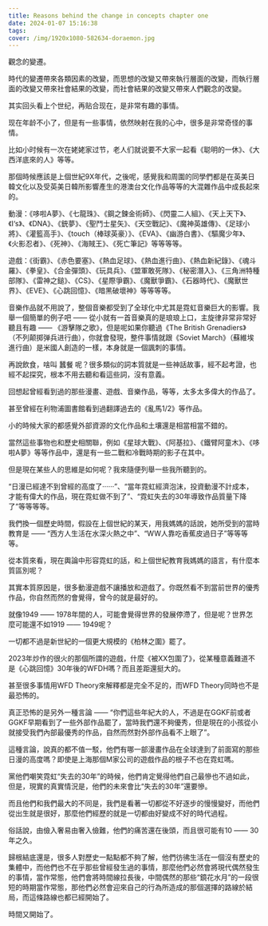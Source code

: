 ```yaml
---
title: Reasons behind the change in concepts chapter one
date: 2024-01-07 15:16:38
tags:
cover: /img/1920x1080-582634-doraemon.jpg
---
```


觀念的變遷。

時代的變遷帶來各類因素的改變，而思想的改變又帶來執行層面的改變，而執行層面的改變又帶來社會結果的改變，而社會結果的改變又帶來人們觀念的改變。

其实回头看上个世纪，再贴合现在，是非常有趣的事情。

现在年龄不小了，但是有一些事情，依然映射在我的心中，很多是非常奇怪的事情。

比如小时候有一次在姥姥家过节，老人们就说要不大家一起看《聪明的一休》、《大西洋底來的人》等等。

那個時候應該是上個世紀9X年代，之後呢，感覺我和周圍的同學們都是在英美日韓文化以及受英美日韓所影響產生的港澳台文化作品等等的大混雜作品中成長起來的。

動漫：《哆啦A夢》、《七龍珠》、《鋼之鍊金術師》、《閃靈二人組》、《天上天下》、《I‘s》、《DNA》、《銃夢》、《聖鬥士星矢》、《天空戰記》、《魔神英雄傳》、《足球小將》、《灌籃高手》、《touch（棒球英豪）》、《EVA》、《幽游白書》、《驅魔少年》、《火影忍者》、《死神》、《海賊王》、《死亡筆記》等等等等。

遊戲：《街霸》、《赤色要塞》、《熱血足球》、《熱血進行曲》、《熱血新紀錄》、《魂斗羅》、《拳皇》、《合金彈頭》、《玩具兵》、《盟軍敢死隊》、《秘密潛入》、《三角洲特種部隊》、《雷神之鎚》、《CS》、《星際爭霸》、《魔獸爭霸》、《石器時代》、《魔獸世界》、《EVE》、《心跳回憶》、《暗黑破壞神》等等等等。

音樂作品就不用說了，整個音樂都受到了全球化中尤其是霓虹音樂巨大的影響。我舉一個簡單的例子吧 —— 從小就有一首音樂真的是琅琅上口，主旋律非常非常好聽且有趣 —— 《游擊隊之歌》，但是呢如果你聽過《The British Grenadiers》（不列颠掷弹兵进行曲），你就會發現，整件事情就跟《Soviet March》（蘇維埃進行曲）是米國人創造的一樣，本身就是一個諷刺的事情。

再說飲食，啥叫 蠶餐 呢？很多類似的詞本質就是一些神話故事，經不起考證，也經不起探究，根本不用去聽和看這些詞，沒有意義。

回想起曾經看到過的那些漫畫、遊戲、音樂作品，等等，太多太多偉大的作品了。

甚至曾經在利物浦圖書館看到過翻譯過去的《亂馬1/2》等作品。

小的時候大家的都感覺外部資源的文化作品和土壤還是相當相當不錯的。

當然這些事物也和歷史相關聯，例如《星球大戰》、《阿基拉》、《鐵臂阿童木》、《哆啦A夢》等等作品中，還是有一些二戰和冷戰時期的影子在其中。

但是現在某些人的思維是如何呢？我來隨便列舉一些我所聽到的。

“日漫已經達不到曾經的高度了······”、“當年霓虹經濟泡沫，投資動漫不計成本，才能有偉大的作品，現在霓虹做不到了”、“霓虹失去的30年導致作品質量下降了”等等等等。

我們換一個歷史時間，假設在上個世紀的某天，用我媽媽的話說，她所受到的當時教育是 —— “西方人生活在水深火熱之中”、“WW人靠吃香蕉皮過日子”等等等等。

從本質來看，現在輿論中形容霓虹的話，和上個世紀教育我媽媽的語言，有什麼本質區別呢？

其實本質原因是，很多動漫遊戲不讓播放和遊戲了。你既然看不到當前世界的優秀作品，你自然而然的會覺得，曾今的就是最好的。

就像1949 —— 1978年間的人，可能會覺得世界的發展停滯了，但是呢？世界怎麼可能還不如1919 —— 1949呢？

一切都不過是新世紀的一個更大規模的《柏林之圍》罷了。

2023年炒作的很火的那個所謂的遊戲，什麼《被XX包圍了》，從某種意義難道不是《心跳回憶》30年後的WFDH嗎？而且差距還挺大的。

甚至很多事情用WFD Theory來解釋都是完全不足的，而WFD Theory同時也不是最恐怖的。

真正恐怖的是另外一種言論 —— “你們這些年紀大的人，不過是在GGKF前或者GGKF早期看到了一些外部作品罷了，當時我們還不夠優秀，但是現在的小孩從小就接受我們內部最優秀的作品，自然而然對外部作品看不上眼了”。

這種言論，說真的都不值一駁，他們有哪一部漫畫作品在全球達到了前面寫的那些日漫的高度嗎？即使是上海那個M家公司的遊戲作品的根子不也在霓虹嗎。

黨他們嘲笑霓虹“失去的30年”的時候，他們肯定覺得他們自己最慘也不過如此，但是，現實的真實情況是，他們的未來會比“失去的30年”還要慘。

而且他們和我們最大的不同是，我們是看著一切都從不好逐步的慢慢變好，而他們從出生就是很好，那麼他們經歷的就是一切都由好變成不好的時代過程。

俗話說，由儉入奢易由奢入儉難，他們的痛苦還在後頭，而且很可能有10 —— 30年之久。

歸根結底還是，很多人對歷史一點點都不夠了解，他們彷彿生活在一個沒有歷史的集體中，而他們也不在乎那些曾經發生過的事情，那麼他們必然會將現代偶然發生的事情，當作常態，他們會將時間線拉長後，中間偶然的那些“鏡花水月”的一段很短的時期當作常態，那他們必然會迎來自己的行為所造成的那個選擇的路線於結局，而這條路線也都已經開始了。

時間又開始了。



